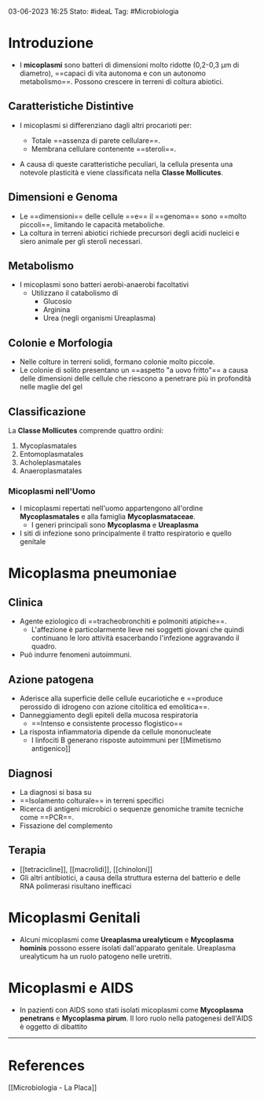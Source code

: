 03-06-2023 16:25
Stato: #ideaL
Tag: #Microbiologia 

# Introduzione

- I **micoplasmi** sono batteri di dimensioni molto ridotte (0,2-0,3 μm di diametro), ==capaci di vita autonoma e con un autonomo metabolismo==. Possono crescere in terreni di coltura abiotici.

## Caratteristiche Distintive
- I micoplasmi si differenziano dagli altri procarioti per:
	- Totale ==assenza di parete cellulare==.
	- Membrana cellulare contenente ==steroli==.

- A causa di queste caratteristiche peculiari, la cellula presenta una notevole plasticità e viene classificata nella **Classe Mollicutes**.

## Dimensioni e Genoma
- Le ==dimensioni== delle cellule ==e== il ==genoma== sono ==molto piccoli==, limitando le capacità metaboliche. 
- La coltura in terreni abiotici richiede precursori degli acidi nucleici e siero animale per gli steroli necessari.

## Metabolismo
- I micoplasmi sono batteri aerobi-anaerobi facoltativi
	- Utilizzano il catabolismo di
		- Glucosio
		- Arginina
		- Urea (negli organismi Ureaplasma)
## Colonie e Morfologia

- Nelle colture in terreni solidi, formano colonie molto piccole. 
- Le colonie di solito presentano un ==aspetto "a uovo fritto"== a causa delle dimensioni delle cellule che riescono a penetrare più in profondità nelle maglie del gel

## Classificazione

La **Classe Mollicutes** comprende quattro ordini:

1. Mycoplasmatales
2. Entomoplasmatales
3. Acholeplasmatales
4. Anaeroplasmatales

### Micoplasmi nell'Uomo

- I micoplasmi repertati nell'uomo appartengono all'ordine **Mycoplasmatales** e alla famiglia **Mycoplasmataceae**. 
	- I generi principali sono **Mycoplasma** e **Ureaplasma**
- I siti di infezione sono principalmente il tratto respiratorio e quello genitale

# Micoplasma pneumoniae

## Clinica
- Agente eziologico di ==tracheobronchiti e polmoniti atipiche==.
	- L'affezione è particolarmente lieve nei soggetti giovani che quindi continuano le loro attività esacerbando l'infezione aggravando il quadro.
- Può indurre fenomeni autoimmuni.
## Azione patogena
- Aderisce alla superficie delle cellule eucariotiche e ==produce perossido di idrogeno con azione citolitica ed emolitica==.
- Danneggiamento degli epiteli della mucosa respiratoria
	- ==Intenso e consistente processo flogistico==
- La risposta infiammatoria dipende da cellule mononucleate
	- I linfociti B generano risposte autoimmuni per [[Mimetismo antigenico]]

## Diagnosi
- La diagnosi si basa su
- ==Isolamento colturale== in terreni specifici
- Ricerca di antigeni microbici o sequenze genomiche tramite tecniche come ==PCR==.
- Fissazione del complemento

## Terapia
- [[tetracicline]], [[macrolidi]], [[chinoloni]]
- Gli altri antibiotici, a causa della struttura esterna del batterio e delle RNA polimerasi risultano inefficaci

# Micoplasmi Genitali

- Alcuni micoplasmi come **Ureaplasma urealyticum** e **Mycoplasma hominis** possono essere isolati dall'apparato genitale. Ureaplasma urealyticum ha un ruolo patogeno nelle uretriti.

# Micoplasmi e AIDS

- In pazienti con AIDS sono stati isolati micoplasmi come **Mycoplasma penetrans** e **Mycoplasma pirum**. Il loro ruolo nella patogenesi dell'AIDS è oggetto di dibattito





---
# References
[[Microbiologia - La Placa]]